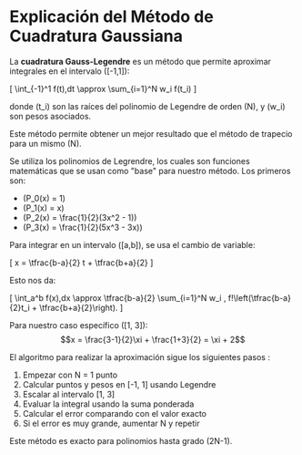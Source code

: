 # Explicación del Método de Cuadratura Gaussiana

La **cuadratura Gauss-Legendre** es un método que permite aproximar integrales en el intervalo \([-1,1]\):

\[
\int_{-1}^1 f(t)\,dt \approx \sum_{i=1}^N w_i f(t_i)
\]

donde \(t_i\) son las raíces del polinomio de Legendre de orden \(N\), y \(w_i\) son pesos asociados.

Este método permite obtener un mejor resultado que el método de trapecio para un mismo \(N\). 

Se utiliza los polinomios de Legrendre, los cuales son funciones matemáticas que se usan como "base" para nuestro método. Los primeros son:

- \(P_0(x) = 1\)
- \(P_1(x) = x\)
- \(P_2(x) = \frac{1}{2}(3x^2 - 1)\)
- \(P_3(x) = \frac{1}{2}(5x^3 - 3x)\)


Para integrar en un intervalo \([a,b]\), se usa el cambio de variable:

\[
x = \tfrac{b-a}{2} t + \tfrac{b+a}{2}
\]

Esto nos da: 

\[
\int_a^b f(x)\,dx \approx \tfrac{b-a}{2} \sum_{i=1}^N w_i \, f\!\left(\tfrac{b-a}{2}t_i + \tfrac{b+a}{2}\right).
\]


Para nuestro caso específico \([1, 3]\): 
$$x = \frac{3-1}{2}\xi + \frac{1+3}{2} = \xi + 2$$

El algoritmo para realizar la aproximación sigue los siguientes pasos : 
1. Empezar con N = 1 punto
2. Calcular puntos y pesos en [-1, 1] usando Legendre
3. Escalar al intervalo [1, 3]
4. Evaluar la integral usando la suma ponderada
5. Calcular el error comparando con el valor exacto
6. Si el error es muy grande, aumentar N y repetir


Este método es exacto para polinomios hasta grado \(2N-1\).

